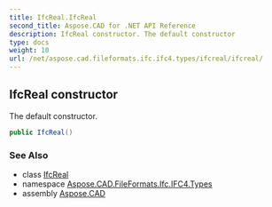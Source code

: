 ```yaml
---
title: IfcReal.IfcReal
second_title: Aspose.CAD for .NET API Reference
description: IfcReal constructor. The default constructor
type: docs
weight: 10
url: /net/aspose.cad.fileformats.ifc.ifc4.types/ifcreal/ifcreal/
---
```

## IfcReal constructor

The default constructor.

```csharp
public IfcReal()
```

### See Also

* class [IfcReal](../)
* namespace [Aspose.CAD.FileFormats.Ifc.IFC4.Types](../../ifcreal/)
* assembly [Aspose.CAD](../../../)


